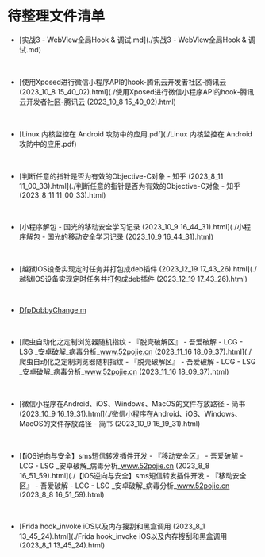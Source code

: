 # 待整理文件清单

- [实战3 - WebView全局Hook & 调试.md](./实战3 - WebView全局Hook & 调试.md)
<br />

- [使用Xposed进行微信小程序API的hook-腾讯云开发者社区-腾讯云 (2023_10_8 15_40_02).html](./使用Xposed进行微信小程序API的hook-腾讯云开发者社区-腾讯云 (2023_10_8 15_40_02).html)
<br />

- [Linux 内核监控在 Android 攻防中的应用.pdf](./Linux 内核监控在 Android 攻防中的应用.pdf)
<br />

- [判断任意的指针是否为有效的Objective-C对象 - 知乎 (2023_8_11 11_00_33).html](./判断任意的指针是否为有效的Objective-C对象 - 知乎 (2023_8_11 11_00_33).html)
<br />

- [小程序解包 - 国光的移动安全学习记录 (2023_10_9 16_44_31).html](./小程序解包 - 国光的移动安全学习记录 (2023_10_9 16_44_31).html)
<br />

- [越狱IOS设备实现定时任务并打包成deb插件 (2023_12_19 17_43_26).html](./越狱IOS设备实现定时任务并打包成deb插件 (2023_12_19 17_43_26).html)
<br />

- [DfpDobbyChange.m](./DfpDobbyChange.m)
<br />

- [爬虫自动化之定制浏览器随机指纹 - 『脱壳破解区』 - 吾爱破解 - LCG - LSG _安卓破解_病毒分析_www.52pojie.cn (2023_11_16 18_09_37).html](./爬虫自动化之定制浏览器随机指纹 - 『脱壳破解区』 - 吾爱破解 - LCG - LSG _安卓破解_病毒分析_www.52pojie.cn (2023_11_16 18_09_37).html)
<br />

- [微信小程序在Android、iOS、Windows、MacOS的文件存放路径 - 简书 (2023_10_9 16_19_31).html](./微信小程序在Android、iOS、Windows、MacOS的文件存放路径 - 简书 (2023_10_9 16_19_31).html)
<br />

- [【iOS逆向与安全】sms短信转发插件开发 - 『移动安全区』 - 吾爱破解 - LCG - LSG _安卓破解_病毒分析_www.52pojie.cn (2023_8_8 16_51_59).html](./【iOS逆向与安全】sms短信转发插件开发 - 『移动安全区』 - 吾爱破解 - LCG - LSG _安卓破解_病毒分析_www.52pojie.cn (2023_8_8 16_51_59).html)
<br />

- [Frida hook_invoke iOS以及内存搜刮和黑盒调用 (2023_8_1 13_45_24).html](./Frida hook_invoke iOS以及内存搜刮和黑盒调用 (2023_8_1 13_45_24).html)
<br />
